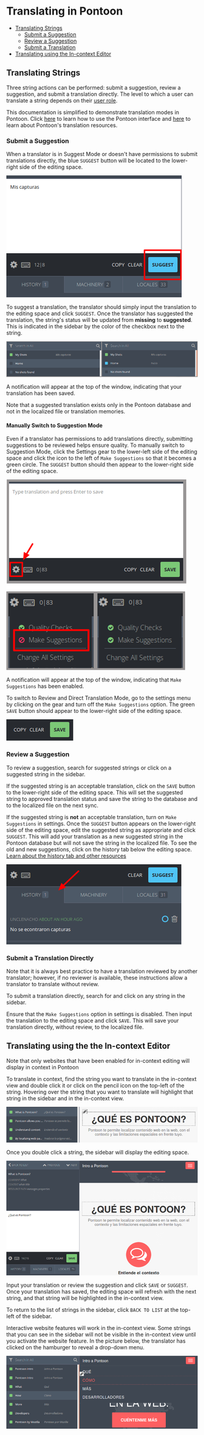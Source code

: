 # Translating in Pontoon

* [Translating Strings](#translating-strings)
  * [Submit a Suggestion](#submit-a-suggestion)
  * [Review a Suggestion](#review-a-suggestion)
  * [Submit a Translation](#submit-a-translation-directly)
* [Translating using the In-context Editor](#translating-using-the-in-context-editor)

## Translating Strings

Three string actions can be performed: submit a suggestion, review a suggestion, and submit a translation directly. The level to which a user can translate a string depends on their [user role](users.md).

This documentation is simplified to demonstrate translation modes in Pontoon. Click [here](ui.md) to learn how to use the Pontoon interface and [here](resources.md) to learn about Pontoon's translation resources.

### Submit a Suggestion

When a translator is in Suggest Mode or doesn't have permissions to submit translations directly, the blue `SUGGEST` button will be located to the lower-right side of the editing space.

![Blue button for suggestions](/assets/images/pontoon/translate/suggest_button.png)

To suggest a translation, the translator should simply input the translation to the editing space and click `SUGGEST`. Once the translator has suggested the translation, the string's status will be updated from **missing** to **suggested**. This is indicated in the sidebar by the color of the checkbox next to the string.

![Sidebar after suggestion](/assets/images/pontoon/translate/sidebar_suggest.png)

A notification will appear at the top of the window, indicating that your translation has been saved.

Note that a suggested translation exists only in the Pontoon database and not in the localized file or translation memories.

#### Manually Switch to Suggestion Mode

Even if a translator has permissions to add translations directly, submitting suggestions to be reviewed helps ensure quality. To manually switch to Suggestion Mode, click the Settings gear to the lower-left side of the editing space and click the icon to the left of `Make Suggestions` so that it becomes a green circle. The `SUGGEST` button should then appear to the lower-right side of the editing space.

![Activate make suggestions](/assets/images/pontoon/translate/activate_suggest.png)

A notification will appear at the top of the window, indicating that `Make Suggestions` has been enabled.

To switch to Review and Direct Translation Mode, go to the settings menu by clicking on the gear and turn off the `Make Suggestions` option. The green `SAVE` button should appear to the lower-right side of the editing space.

![The green save button](/assets/images/pontoon/translate/save_button.png)

### Review a Suggestion

To review a suggestion, search for suggested strings or click on a suggested string in the sidebar.

If the suggested string is an acceptable translation, click on the `SAVE` button to the lower-right side of the editing space. This will set the suggested string to approved translation status and save the string to the database and to the localized file on the next sync.

If the suggested string is **not** an acceptable translation, turn on `Make Suggestions` in settings. Once the `SUGGEST` button appears on the lower-right side of the editing space, edit the suggested string as appropriate and click `SUGGEST`. This will add your translation as a new suggested string in the Pontoon database but will not save the string in the localized file. To see the old and new suggestions, click on the history tab below the editing space. [Learn about the history tab and other resources](resources.md)

![History Tab](/assets/images/pontoon/translate/history_tab.png)

### Submit a Translation Directly

Note that it is always best practice to have a translation reviewed by another translator; however, if no reviewer is available, these instructions allow a translator to translate without review.

To submit a translation directly, search for and click on any string in the sidebar.

Ensure that the `Make Suggestions` option in settings is disabled. Then input the translation to the editing space and click `SAVE`. This will save your translation directly, without review, to the localized file.

## Translating using the the In-context Editor

Note that only websites that have been enabled for in-context editing will display in context in Pontoon

To translate in context, find the string you want to translate in the in-context view and double click it or click on the pencil icon on the top-left of the string. Hovering over the string that you want to translate will highlight that string in the sidebar and in the in-context view.

![Hovering over the string will highlight in sidebar](/assets/images/pontoon/translate/hover_incontext.png)

Once you double click a string, the sidebar will display the editing space.

![Translate in-context projects in the sidebar](/assets/images/pontoon/translate/translate_in_sidebar.png)

Input your translation or review the suggestion and click `SAVE` or `SUGGEST`. Once your translation has saved, the editing space will refresh with the next string, and that string will be highlighted in the in-context view.

To return to the list of strings in the sidebar, click `BACK TO LIST` at the top-left of the sidebar.

Interactive website features will work in the in-context view. Some strings that you can see in the sidebar will not be visible in the in-context view until you activate the website feature. In the picture below, the translator has clicked on the hamburger to reveal a drop-down menu.

![Interactive Hamburger menu](/assets/images/pontoon/translate/interactive_features.png)
